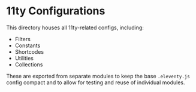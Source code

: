# 11ty Configurations

This directory houses all 11ty-related configs, including:

- Filters
- Constants
- Shortcodes
- Utilities
- Collections

These are exported from separate modules to keep the base `.eleventy.js` config compact and to allow for testing and reuse of individual modules.
